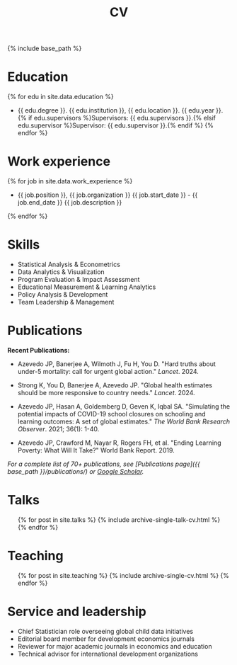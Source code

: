 ﻿---
layout: archive
title: "CV"
permalink: /cv/
author_profile: true
redirect_from:
  - /resume
---

{% include base_path %}

Education
======
{% for edu in site.data.education %}
* {{ edu.degree }}. {{ edu.institution }}, {{ edu.location }}. {{ edu.year }}. {% if edu.supervisors %}Supervisors: {{ edu.supervisors }}.{% elsif edu.supervisor %}Supervisor: {{ edu.supervisor }}.{% endif %}
{% endfor %}

Work experience
======
{% for job in site.data.work_experience %}
* {{ job.position }}, {{ job.organization }}  {{ job.start_date }} - {{ job.end_date }}
{{ job.description }}

{% endfor %}

Skills
======
* Statistical Analysis & Econometrics
* Data Analytics & Visualization  
* Program Evaluation & Impact Assessment
* Educational Measurement & Learning Analytics
* Policy Analysis & Development
* Team Leadership & Management

Publications
======

**Recent Publications:**

* Azevedo JP, Banerjee A, Wilmoth J, Fu H, You D. "Hard truths about under-5 mortality: call for urgent global action." *Lancet*. 2024.

* Strong K, You D, Banerjee A, Azevedo JP. "Global health estimates should be more responsive to country needs." *Lancet*. 2024.

* Azevedo JP, Hasan A, Goldemberg D, Geven K, Iqbal SA. "Simulating the potential impacts of COVID-19 school closures on schooling and learning outcomes: A set of global estimates." *The World Bank Research Observer*. 2021; 36(1): 1-40.

* Azevedo JP, Crawford M, Nayar R, Rogers FH, et al. "Ending Learning Poverty: What Will It Take?" World Bank Report. 2019.

*For a complete list of 70+ publications, see [Publications page]({{ base_path }}/publications/) or [Google Scholar](https://scholar.google.com/citations?user=lTKXA78AAAAJ).*
  
Talks
======
  <ul>{% for post in site.talks %}
    {% include archive-single-talk-cv.html %}
  {% endfor %}</ul>
  
Teaching
======
  <ul>{% for post in site.teaching %}
    {% include archive-single-cv.html %}
  {% endfor %}</ul>
  
Service and leadership
======
* Chief Statistician role overseeing global child data initiatives
* Editorial board member for development economics journals
* Reviewer for major academic journals in economics and education
* Technical advisor for international development organizations

